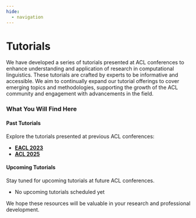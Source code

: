 ```yaml
---
hide:
  - navigation
---
```


# Tutorials

We have developed a series of tutorials presented at ACL conferences to enhance understanding and application of research in computational linguistics. These tutorials are crafted by experts to be informative and accessible. We aim to continually expand our tutorial offerings to cover emerging topics and methodologies, supporting the growth of the ACL community and engagement with advancements in the field.

### What You Will Find Here

#### Past Tutorials
Explore the tutorials presented at previous ACL conferences:

- **[EACL 2023](https://ethics.aclweb.org/tutorials/EACL_2023/)**
- **[ACL 2025](https://ethics.aclweb.org/tutorials/ACL_2025/)**

#### Upcoming Tutorials
Stay tuned for upcoming tutorials at future ACL conferences.

- No upcoming tutorials scheduled yet


We hope these resources will be valuable in your research and professional development.
